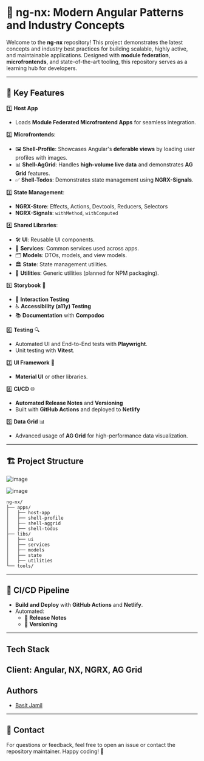 # 🚀 ng-nx: Modern Angular Patterns and Industry Concepts

Welcome to the **ng-nx** repository! This project demonstrates the latest concepts and industry best practices for building scalable, highly active, and maintainable applications. Designed with **module federation**, **microfrontends**, and state-of-the-art tooling, this repository serves as a learning hub for developers.

---

## 🌟 Key Features

1️⃣ **Host App**
   - Loads **Module Federated Microfrontend Apps** for seamless integration.

2️⃣ **Microfrontends**:
   - 🖼️ **Shell-Profile**: Showcases Angular's **deferable views** by loading user profiles with images.
   - 📊 **Shell-AgGrid**: Handles **high-volume live data** and demonstrates **AG Grid** features.
   - ✅ **Shell-Todos**: Demonstrates state management using **NGRX-Signals**.

3️⃣ **State Management**:
   - **NGRX-Store**: Effects, Actions, Devtools, Reducers, Selectors
   - **NGRX-Signals**: `withMethod`, `withComputed`

4️⃣ **Shared Libraries**:
   - 🛠️ **UI**: Reusable UI components.
   - 🔄 **Services**: Common services used across apps.
   - 🗂️ **Models**: DTOs, models, and view models.
   - 🏛️ **State**: State management utilities.
   - 🧰 **Utilities**: Generic utilities (planned for NPM packaging).

5️⃣ **Storybook** 📖
   - 🔧 **Interaction Testing**
   - ♿ **Accessibility (a11y) Testing**
   - 📚 **Documentation** with **Compodoc**

6️⃣ **Testing** 🔍
   - Automated UI and End-to-End tests with **Playwright**.
   - Unit testing with **Vitest**.

7️⃣ **UI Framework** 🎨
   - **Material UI** or other libraries.

8️⃣ **CI/CD** 🌐
   - **Automated Release Notes** and **Versioning**
   - Built with **GitHub Actions** and deployed to **Netlify**

9️⃣ **Data Grid** 📊
   - Advanced usage of **AG Grid** for high-performance data visualization.

---

## 🏗️ Project Structure
![image](https://github.com/user-attachments/assets/4224c747-9061-4c15-b505-4307482e211f)

![image](https://github.com/user-attachments/assets/8ce0ca1e-0e34-4c9a-9657-79f1c07e6494)

```
ng-nx/
├── apps/
│   ├── host-app
│   ├── shell-profile
│   ├── shell-aggrid
│   ├── shell-todos
├── libs/
│   ├── ui
│   ├── services
│   ├── models
│   ├── state
│   ├── utilities
└── tools/
```

---

## 🚦 CI/CD Pipeline

- **Build and Deploy** with **GitHub Actions** and **Netlify**.
- Automated:
  - 📑 **Release Notes**
  - 🔢 **Versioning**

---

## Tech Stack

**Client:** Angular, NX, NGRX, AG Grid
---
## Authors

- [Basit Jamil](https://www.github.com/chbasitgill)

---

## 📧 Contact

For questions or feedback, feel free to open an issue or contact the repository maintainer. Happy coding! 🎉
